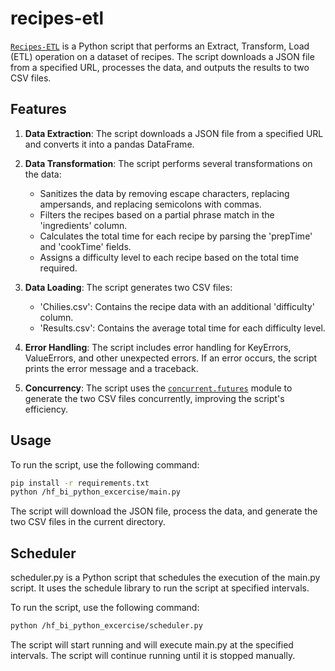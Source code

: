 # recipes-etl

[`Recipes-ETL`](command:_github.copilot.openRelativePath?%5B%7B%22scheme%22%3A%22file%22%2C%22authority%22%3A%22%22%2C%22path%22%3A%22%2FUsers%2Fibrahimnasser%2FDesktop%2FPersonals%2FHelloFresh%2Frecipes-etl%2Fhf_bi_python_exercise%2Fmain.py%22%2C%22query%22%3A%22%22%2C%22fragment%22%3A%22%22%7D%5D "/Users/ibrahimnasser/Desktop/Personals/HelloFresh/recipes-etl/hf_bi_python_exercise/main.py") is a Python script that performs an Extract, Transform, Load (ETL) operation on a dataset of recipes. The script downloads a JSON file from a specified URL, processes the data, and outputs the results to two CSV files.

## Features

1. **Data Extraction**: The script downloads a JSON file from a specified URL and converts it into a pandas DataFrame.

2. **Data Transformation**: The script performs several transformations on the data:

    - Sanitizes the data by removing escape characters, replacing ampersands, and replacing semicolons with commas.
    - Filters the recipes based on a partial phrase match in the 'ingredients' column.
    - Calculates the total time for each recipe by parsing the 'prepTime' and 'cookTime' fields.
    - Assigns a difficulty level to each recipe based on the total time required.

3. **Data Loading**: The script generates two CSV files:

    - 'Chilies.csv': Contains the recipe data with an additional 'difficulty' column.
    - 'Results.csv': Contains the average total time for each difficulty level.

4. **Error Handling**: The script includes error handling for KeyErrors, ValueErrors, and other unexpected errors. If an error occurs, the script prints the error message and a traceback.

5. **Concurrency**: The script uses the [`concurrent.futures`](command:_github.copilot.openSymbolFromReferences?%5B%7B%22%24mid%22%3A1%2C%22path%22%3A%22%2FLibrary%2FDeveloper%2FCommandLineTools%2FLibrary%2FFrameworks%2FPython3.framework%2FVersions%2F3.9%2Flib%2Fpython3.9%2Fconcurrent%2F__init__.py%22%2C%22scheme%22%3A%22file%22%7D%2C%7B%22line%22%3A0%2C%22character%22%3A0%7D%5D "../../../../../../Library/Developer/CommandLineTools/Library/Frameworks/Python3.framework/Versions/3.9/lib/python3.9/concurrent/__init__.py") module to generate the two CSV files concurrently, improving the script's efficiency.

## Usage

To run the script, use the following command:

```bash
pip install -r requirements.txt
python /hf_bi_python_excercise/main.py 
```

The script will download the JSON file, process the data, and generate the two CSV files in the current directory.

## Scheduler

scheduler.py is a Python script that schedules the execution of the main.py script. It uses the schedule library to run the script at specified intervals.

To run the script, use the following command:

```bash
python /hf_bi_python_excercise/scheduler.py 
```

The script will start running and will execute main.py at the specified intervals. The script will continue running until it is stopped manually.